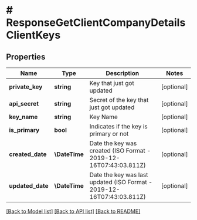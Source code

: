 # # ResponseGetClientCompanyDetailsClientKeys

## Properties

Name | Type | Description | Notes
------------ | ------------- | ------------- | -------------
**private_key** | **string** | Key that just got updated | [optional]
**api_secret** | **string** | Secret of the key that just got updated | [optional]
**key_name** | **string** | Key Name | [optional]
**is_primary** | **bool** | Indicates if the key is primary or not | [optional]
**created_date** | **\DateTime** | Date the key was created (ISO Format - 2019-12-16T07:43:03.811Z) | [optional]
**updated_date** | **\DateTime** | Date the key was last updated (ISO Format - 2019-12-16T07:43:03.811Z) | [optional]

[[Back to Model list]](../../README.md#models) [[Back to API list]](../../README.md#endpoints) [[Back to README]](../../README.md)
